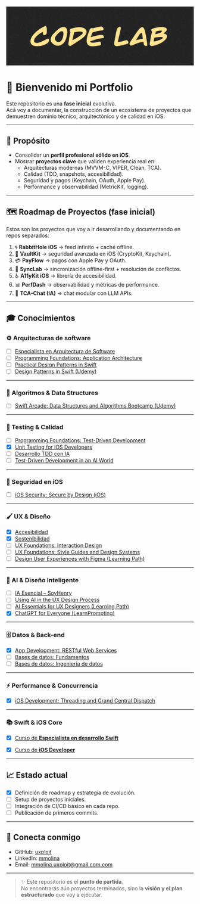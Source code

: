 ![Hero Image](assets/banner.png "Code Lab")

# 👋 Bienvenido mi Portfolio

Este repositorio es una **fase inicial** evolutiva.  
Acá voy a documentar, la construcción de un ecosistema de proyectos que demuestren dominio técnico, arquitectónico y de calidad en iOS.

---

## 🚀 Propósito
- Consolidar un **perfil profesional sólido en iOS**.
- Mostrar **proyectos clave** que validen experiencia real en:  
  - Arquitecturas modernas (MVVM-C, VIPER, Clean, TCA).  
  - Calidad (TDD, snapshots, accesibilidad).  
  - Seguridad y pagos (Keychain, OAuth, Apple Pay).  
  - Performance y observabilidad (MetricKit, logging). 

---

## 🗺️ Roadmap de Proyectos (fase inicial)
Estos son los proyectos que voy a ir desarrollando y documentando en repos separados:

1. 🌀 **RabbitHole iOS** → feed infinito + caché offline.  
2. 🔐 **VaultKit** → seguridad avanzada en iOS (CryptoKit, Keychain).  
3. 💳 **PayFlow** → pagos con Apple Pay y OAuth.  
4. 🔄 **SyncLab** → sincronización offline-first + resolución de conflictos.  
5. ♿ **A11yKit iOS** → librería de accesibilidad.  
6. 📊 **PerfDash** → observabilidad y métricas de performance.  
7. 🤖 **TCA-Chat (IA)** → chat modular con LLM APIs.

---

## 🎓 Conocimientos

### ⚙️ Arquitecturas de software
- [ ] [Especialista en Arquitectura de Software](https://www.linkedin.com/learning/paths/conviertete-en-especialista-en-arquitectura-de-software)  
- [ ] [Programming Foundations: Application Architecture](https://www.linkedin.com/learning/programming-foundations-application-architecture/why-learn-about-software-architecture)  
- [ ] [Practical Design Patterns in Swift](https://www.linkedin.com/learning/practical-design-patterns-in-swift/explore-the-benefits-of-design-patterns?contextUrn=urn%3Ali%3AlearningCollection%3A7257670014005088256)  
- [ ] [Design Patterns in Swift (Udemy)](https://www.udemy.com/course/design-patterns-swift/learn/lecture/7680066?start=0)  

---

### 🧮 Algoritmos & Data Structures
- [ ] [Swift Arcade: Data Structures and Algorithms Bootcamp (Udemy)](https://www.udemy.com/course/the-swift-arcade-data-structures-and-algorithms-bootcamp/learn/lecture/31201066?start=1)  

---

### 🧪 Testing & Calidad
- [ ] [Programming Foundations: Test-Driven Development](https://www.linkedin.com/learning/programming-foundations-test-driven-development-3/small-steps-to-great-things?contextUrn=urn%3Ali%3AlyndaLearningPath%3A56db2b643dd5596be4e4989b)  
- [x] [Unit Testing for iOS Developers](https://www.linkedin.com/learning/unit-testing-for-ios-developers)  
- [ ] [Desarrollo TDD con IA](https://www.linkedin.com/learning/desarrollo-test-driven-con-inteligencia-artificial/tu-proceso-de-desarrollo-usando-tdd)  
- [ ] [Test-Driven Development in an AI World](https://www.linkedin.com/learning/test-driven-development-in-an-ai-world/develop-smarter-with-ai-and-test-driven-development)  

---

### 🔐 Seguridad en iOS
- [ ] [iOS Security: Secure by Design (iOS)](https://www.linkedin.com/learning-login/share?forceAccount=false&redirect=https%3A%2F%2Fwww.linkedin.com%2Flearning%2Fcollections%2F7257671348846518272%3Ftrk%3Dshare_collection_url%26shareId%3DknkKfPRgS02pfMTIrBUSjg%253D%253D)  

---

### 🖌️ UX & Diseño
- [x] [Accesibilidad](https://www.linkedin.com/learning/certificates/350273621f39b5b716f83c23d49f65cece75582def8fd3f87042071392fe9704)  
- [x] [Sostenibilidad](https://www.linkedin.com/learning/certificates/28e602dfe346bd17518c4124d18694f1b5b6729478521e53549d2465db8671c6)  
- [ ] [UX Foundations: Interaction Design](https://www.linkedin.com/learning/ux-foundations-interaction-design/dimensions-of-interaction-design)  
- [ ] [UX Foundations: Style Guides and Design Systems](https://www.linkedin.com/learning/ux-foundations-style-guides-and-design-systems)  
- [ ] [Design User Experiences with Figma (Learning Path)](https://www.linkedin.com/learning/paths/design-user-experiences-with-figma)  

---

### 🤖 AI & Diseño Inteligente
- [ ] [IA Esencial – SoyHenry](https://www.app.soyhenry.com/course-detail/IAessencial)  
- [ ] [Using AI in the UX Design Process](https://www.linkedin.com/learning/using-ai-in-the-ux-design-process/the-role-of-generative-ai-in-ux-design)  
- [ ] [AI Essentials for UX Designers (Learning Path)](https://www.linkedin.com/learning/paths/ai-essentials-for-user-experience-designers)  
- [x] [ChatGPT for Everyone (LearnPrompting)](https://learnprompting.thinkific.com/certificates/dbhsewpmp5)  

---

### 🗄️ Datos & Back-end
- [x] [App Development: RESTful Web Services](https://www.linkedin.com/learning/certificates/0416964f57103d033c5a53c3d846a0a4b82a53cc468572d11826f1666bdddbfc?trk=share_certificate)  
- [ ] [Bases de datos: Fundamentos](https://www.linkedin.com/learning/fundamentos-de-la-programacion-bases-de-datos-8625298/bases-de-datos-desde-las-bases)  
- [ ] [Bases de datos: Ingeniería de datos](https://www.linkedin.com/learning/fundamentos-de-la-ingenieria-de-datos/quieres-ser-ingeniero-de-datos)  

---

### ⚡ Performance & Concurrencia
- [x] [iOS Development: Threading and Grand Central Dispatch](https://www.linkedin.com/learning/ios-development-threading-and-grand-central-dispatch/ios-development-grand-central-dispatch)  

---

### 📚 Swift & iOS Core
- [x] [Curso de **Especialista en desarrollo Swift**](https://www.linkedin.com/learning/certificates/7998b093bdf9381b4db140c0b6a8477aa8f0c7e1f6c5013308b340f25bba43cf?trk=share_certificate) 
- [x] [Curso de **iOS Developer**](https://www.linkedin.com/learning/certificates/1d0dc6a50fad7a176444818adeb5d750d0b5cb4cbdb0c00ed9e121a234cbcc4d?trk=share_certificate)


---

## 📈 Estado actual
- [x] Definición de roadmap y estrategia de evolución.  
- [ ] Setup de proyectos iniciales.  
- [ ] Integración de CI/CD básico en cada repo.  
- [ ] Publicación de primeros commits.  

---

## 🔗 Conecta conmigo
- GitHub: [uxploit](https://github.com/uxploit)  
- LinkedIn: [mmolina](https://www.linkedin.com/in/mmolina-uxploit/)
- Email: mmolina.uxploit@gmail.com.com  

---

> ✨ Este repositorio es el **punto de partida**.  
> No encontrarás aún proyectos terminados, sino la **visión y el plan estructurado** que voy a ejecutar.
